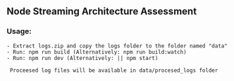 ## Node Streaming Architecture Assessment

### Usage:
    - Extract logs.zip and copy the logs folder to the folder named "data"
    - Run: npm run build (Alternatively: npm run build:watch)
    - Run: npm run dev (Alternatively: || npm start)

```
 Proceesed log files will be available in data/procesed_logs folder
```
